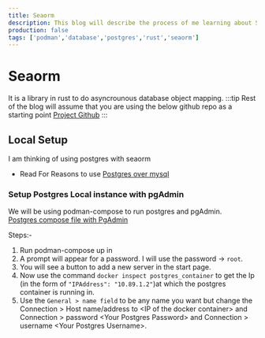 ```yaml
---
title: Seaorm
description: This blog will describe the process of me learning about Seaorm
production: false
tags: ['podman','database','postgres','rust','seaorm']
---
```


# Seaorm
It is a library in rust to do asyncrounous database object mapping.
:::tip Rest of the blog will assume that you are using the below github repo as a starting point
[Project Github](https://github.com/aadi58002/seaorm-practice)
:::
## Local Setup
I am thinking of using postgres with seaorm
- Read For Reasons to use [Postgres over mysql](https://developer.okta.com/blog/2019/07/19/mysql-vs-postgres)

### Setup Postgres Local instance with pgAdmin
We will be using podman-compose to run postgres and pgAdmin.  
[Postgres compose file with PgAdmin](https://github.com/khezen/compose-postgres)

Steps:-
1. Run podman-compose up in 
2. A prompt will appear for a password. I will use the password -> `root`.  
3. You will see a button to add a new server in the start page.  
4. Now use the command `docker inspect postgres_container` to get the Ip (in the form of  `"IPAddress": "10.89.1.2"`)at which the postgres container is running in.
5. Use the `General > name field` to be any name you want but change the Connection > Host name/address to &lt;IP of the docker container&gt; and Connection > password &lt;Your Postgres Password&gt; and Connection > username &lt;Your Postgres Username&gt;.  

